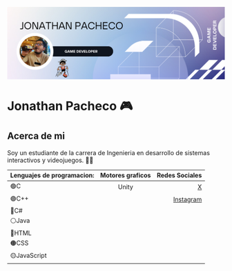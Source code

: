 ![Encabezado](./Blue%20&%20white%20marketing%20profile%20twitter%20header%20(1).png)
# Jonathan Pacheco 🎮

## Acerca de mi

Soy un estudiante de la carrera de Ingenieria en desarrollo de sistemas interactivos y videojuegos. 👨‍💻

| Lenguajes de programacion: | Motores graficos | Redes Sociales|
|:-----------------------------|:-------------------------:|----------:|
| 🟢C | Unity | [X](https://twitter.com/jhonny7809) |
| 🟣C++||[Instagram](https://www.instagram.com/joelmp24/)
| 🔵C#
| ⚪Java
| 🔴HTML
| 🟠CSS
| 🟡JavaScript